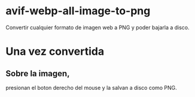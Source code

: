 # avif-webp-all-image-to-png
Convertir cualquier formato de imagen web a PNG y poder bajarla a disco.

# Una vez convertida
## Sobre la imagen, 
presionan el boton derecho del mouse
y la salvan a disco como PNG.
